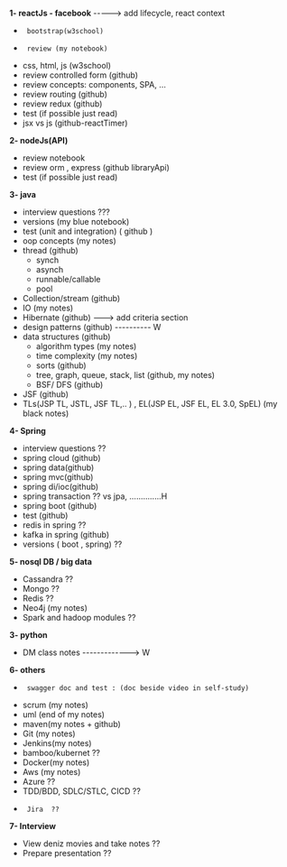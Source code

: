 **1- reactJs - facebook**     -----> add lifecycle, react context 
 -      bootstrap(w3school)
 -      review (my notebook)
 -	css, html, js (w3school)
 -	review controlled form (github)
 -	review concepts: components, SPA, … 
 -	review routing (github)
 -	review redux (github)
 -	test (if possible just read)
 -	jsx vs js (github-reactTimer)

**2- nodeJs(API)**
 -	review notebook
 -	review orm , express (github libraryApi)
 -	test (if possible just read)

**3- java**
 -	interview questions ???
 -	versions (my blue notebook)
 -	test (unit and integration) ( github )
 -	oop concepts (my notes)
 - 	thread (github)
    -    synch
    -	 asynch
    -    runnable/callable
    - 	 pool
 -	Collection/stream (github)
 -	IO (my notes)
 -	Hibernate (github)    ---> add criteria section 
 -	design patterns (github)   ----------  W
 - 	data structures (github)
    -  algorithm types (my notes)
    - 	time complexity (my notes)
    -	sorts (github)
    -	tree, graph, queue, stack, list (github, my notes)
    -	BSF/ DFS (github)
-	JSF (github)
- TLs(JSP TL, JSTL, JSF TL,.. ) , EL(JSP EL, JSF EL, EL 3.0, SpEL) (my black notes)

**4- Spring**  
-	interview questions ??
-	spring cloud (github)
-	spring data(github)
-	spring mvc(github)
-	spring di/ioc(github)
-	spring transaction ?? vs jpa, ..............H
-	spring boot (github)
-	test (github)
-	redis in spring ??
-	kafka in spring (github)
-	versions ( boot , spring) ??

**5- nosql DB / big data**
-	Cassandra ??
-	Mongo  ??
-	Redis  ??
-	Neo4j (my notes)
-	Spark and hadoop modules ?? 

**3- python**
 - DM class notes    -------------> W
 
**6- others**
 -      swagger doc and test : (doc beside video in self-study)
 -	scrum (my notes)
 -	uml (end of my notes)
 -	maven(my notes + github)
 -	Git (my notes)
 -	Jenkins(my notes)
 -	bamboo/kubernet  ??
 -	Docker(my notes)
 -	Aws (my notes)
 -	Azure ??
 -	TDD/BDD, SDLC/STLC, CICD ??
 -      Jira  ??

**7- Interview**
 -	View deniz movies and take notes ??
 -	Prepare presentation ??
 
